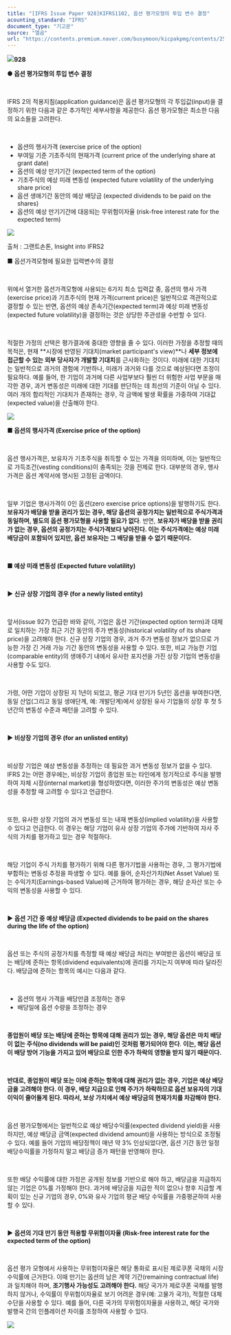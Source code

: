 ```yaml
---
title: "[IFRS Issue Paper 928]KIFRS1102, 옵션 평가모형의 투입 변수 결정"
acounting_standard: "IFRS"
document_type: "기고문"
source: "엘곰"
url: "https://contents.premium.naver.com/busymoon/kicpakpmg/contents/250719113933935ra"
---
```

![](https://n2.news.naver.com/l.gif?type=content)**928**

**● 옵션 평가모형의 투입 변수 결정**

**​**

IFRS 2의 적용지침(application guidance)은 옵션 평가모형의 각 투입값(input)을 결정하기 위한 다음과 같은 추가적인 세부사항을 제공한다. 옵션 평가모형은 최소한 다음의 요소들을 고려한다.

​

- 옵션의 행사가격 (exercise price of the option)
- 부여일 기준 기초주식의 현재가격 (current price of the underlying share at grant date)
- 옵션의 예상 만기기간 (expected term of the option)
- 기초주식의 예상 미래 변동성 (expected future volatility of the underlying share price)
- 옵션 생애기간 동안의 예상 배당금 (expected dividends to be paid on the shares)
- 옵션의 예상 만기기간에 대응되는 무위험이자율 (risk-free interest rate for the expected term)

![](https://scs-phinf.pstatic.net/MjAyNTA3MTlfNTIg/MDAxNzUyODgzNDEyMTY3.TivgYykMJSYuOWo6UU_lT7Bu4pWeJcKvmMO5gcyIpucg.qj5oV5lb515K4TZyic5pBJfAHIgibdLJMRviCng2HBog.PNG/image.png?type=w800)

출처 : 그랜트손톤, Insight into IFRS2

■ 옵션가격모형에 필요한 입력변수의 결정

​

위에서 열거한 옵션가격모형에 사용되는 6가지 최소 입력값 중, 옵션의 행사 가격(exercise price)과 기초주식의 현재 가격(current price)은 일반적으로 객관적으로 결정할 수 있는 반면, 옵션의 예상 존속기간(expected term)과 예상 미래 변동성(expected future volatility)을 결정하는 것은 상당한 주관성을 수반할 수 있다.

​

적절한 가정의 선택은 평가결과에 중대한 영향을 줄 수 있다. 이러한 가정을 추정할 때의 목적은, 현재 **시장에 반영된 기대치(market participant's view)**나 **세부 정보에 접근할 수 있는 외부 당사자가 개발할 기대치**를 근사화하는 것이다. 미래에 대한 기대치는 일반적으로 과거의 경험에 기반하나, 미래가 과거와 다를 것으로 예상된다면 조정이 필요하다. 예를 들어, 한 기업이 과거에 다른 사업부보다 훨씬 더 위험한 사업 부문을 매각한 경우, 과거 변동성은 미래에 대한 기대를 판단하는 데 최선의 기준이 아닐 수 있다. 여러 개의 합리적인 기대치가 존재하는 경우, 각 금액에 발생 확률을 가중하여 기대값(expected value)을 산출해야 한다.

![](https://scs-phinf.pstatic.net/MjAyNTA3MTlfMjU2/MDAxNzUyODkyNTgyNjQ5.uAAZkgLWWI18-ILWxVJxHg7pRsZS0n4fAdCeCFu_sOYg.u4dDyCaIOTYNCpU1HVu1qxCPH7RTs6NnJ0BleZuVsVYg.PNG/image.png?type=w800)

**■ 옵션의 행사가격 (Exercise price of the option)**

**​**

옵션 행사가격은, 보유자가 기초주식을 취득할 수 있는 가격을 의미하며, 이는 일반적으로 가득조건(vesting conditions)이 충족되는 것을 전제로 한다. 대부분의 경우, 행사가격은 옵션 계약서에 명시된 고정된 금액이다.

​

일부 기업은 행사가격이 0인 옵션(zero exercise price options)을 발행하기도 한다. **보유자가 배당을 받을 권리가 있는 경우, 해당 옵션의 공정가치는 일반적으로 주식가격과 동일하며, 별도의 옵션 평가모형을 사용할 필요가 없다**. 반면, **보유자가 배당을 받을 권리가 없는 경우, 옵션의 공정가치는 주식가격보다 낮아진다. 이는 주식가격에는 예상 미래 배당금이 포함되어 있지만, 옵션 보유자는 그 배당을 받을 수 없기 때문이다.**

​

**■ 예상 미래 변동성 (Expected future volatility)**

**​**

**▶ 신규 상장 기업의 경우 (for a newly listed entity)**

​

앞서(issue 927) 언급한 바와 같이, 기업은 옵션 기간(expected option term)과 대체로 일치하는 가장 최근 기간 동안의 주가 변동성(historical volatility of its share price)을 고려해야 한다. 신규 상장 기업의 경우, 과거 주가 변동성 정보가 없으므로 가능한 가장 긴 거래 가능 기간 동안의 변동성을 사용할 수 있다. 또한, 비교 가능한 기업(comparable entity)의 생애주기 내에서 유사한 포지션을 가진 상장 기업의 변동성을 사용할 수도 있다.

​

가령, 어떤 기업이 상장된 지 1년이 되었고, 평균 기대 만기가 5년인 옵션을 부여한다면, 동일 산업(그리고 동일 생애단계, 예: 개발단계)에서 상장된 유사 기업들의 상장 후 첫 5년간의 변동성 수준과 패턴을 고려할 수 있다.

​

**▶ 비상장 기업의 경우 (for an unlisted entity)**

**​**

비상장 기업은 예상 변동성을 추정하는 데 필요한 과거 변동성 정보가 없을 수 있다. IFRS 2는 어떤 경우에는, 비상장 기업이 종업원 또는 타인에게 정기적으로 주식을 발행하여 자체 시장(internal market)을 형성하였다면, 이러한 주가의 변동성은 예상 변동성을 추정할 때 고려할 수 있다고 언급한다.

​

또한, 유사한 상장 기업의 과거 변동성 또는 내재 변동성(implied volatility)을 사용할 수 있다고 언급한다. 이 경우는 해당 기업이 유사 상장 기업의 주가에 기반하여 자사 주식의 가치를 평가하고 있는 경우 적절하다.

​

해당 기업이 주식 가치를 평가하기 위해 다른 평가기법을 사용하는 경우, 그 평가기법에 부합하는 변동성 추정을 파생할 수 있다. 예를 들어, 순자산가치(Net Asset Value) 또는 수익가치(Earnings-based Value)에 근거하여 평가하는 경우, 해당 순자산 또는 수익의 변동성을 사용할 수 있다.

​

**▶ 옵션 기간 중 예상 배당금 (Expected dividends to be paid on the shares during the life of the option)**

**​**

옵션 또는 주식의 공정가치를 측정할 때 예상 배당금 처리는 부여받은 옵션이 배당금 또는 배당에 준하는 항목(dividend equivalents)에 권리를 가지는지 여부에 따라 달라진다. 배당금에 준하는 항목의 예시는 다음과 같다.

​

- 옵션의 행사 가격을 배당만큼 조정하는 경우
- 배당일에 옵션 수량을 조정하는 경우

​

**종업원이 배당 또는 배당에 준하는 항목에 대해 권리가 있는 경우, 해당 옵션은 마치 배당이 없는 주식(no dividends will be paid)인 것처럼 평가되어야 한다**. **이는, 해당 옵션이 배당 방어 기능을 가지고 있어 배당으로 인한 주가 하락의 영향을 받지 않기 때문이다.**

​

**반대로, 종업원이 배당 또는 이에 준하는 항목에 대해 권리가 없는 경우, 기업은 예상 배당금을 고려해야 한다. 이 경우, 배당 지급으로 인해 주가가 하락하므로 옵션 보유자의 기대 이익이 줄어들게 된다. 따라서, 보상 가치에서 예상 배당금의 현재가치를 차감해야 한다.**

​

옵션 평가모형에서는 일반적으로 예상 배당수익률(expected dividend yield)을 사용하지만, 예상 배당금 금액(expected dividend amount)을 사용하는 방식으로 조정될 수 있다. 예를 들어 기업의 배당정책이 매년 약 3% 인상되었다면, 옵션 기간 동안 일정 배당수익률을 가정하지 말고 배당금 증가 패턴을 반영해야 한다.

​

또한 배당 수익률에 대한 가정은 공개된 정보를 기반으로 해야 하고, 배당금을 지급하지 않는 기업은 0%를 가정해야 한다. 과거에 배당금을 지급한 적이 없으나 향후 지급할 계획이 있는 신규 기업의 경우, 0%와 유사 기업의 평균 배당 수익률을 가중평균하여 사용할 수 있다.

​

**▶ 옵션의 기대 만기 동안 적용할 무위험이자율 (Risk-free interest rate for the expected term of the option)**

**​**

옵션 평가 모형에서 사용하는 무위험이자율은 해당 통화로 표시된 제로쿠폰 국채의 시장 수익률에 근거한다. 이때 만기는 옵션의 남은 계약 기간(remaining contractual life)과 일치해야 하며, **조기행사 가능성도 고려해야 한다.** 해당 국가가 제로쿠폰 국채를 발행하지 않거나, 수익률이 무위험이자율로 보기 어려운 경우(예: 고물가 국가), 적절한 대체 수단을 사용할 수 있다. 예를 들어, 다른 국가의 무위험이자율을 사용하고, 해당 국가와 발행국 간의 인플레이션 차이를 조정하여 사용할 수 있다.

![](https://scs-phinf.pstatic.net/MjAyNTA3MTlfOTcg/MDAxNzUyODkyNjcyMzQw.h1o9LccA8i3dPFkb7IE16y5KaI7zyehN3CJdXBSf-_Eg.QtvRee5CgBK3GNt5x2ozb8NeLraST9ZzNpTBEy1ALgIg.PNG/image.png?type=w800)

​